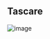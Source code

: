   ##  Tascare

  ![image](https://github.com/user-attachments/assets/7883f31f-8cba-4900-a923-b7b9e1ac3f80)
